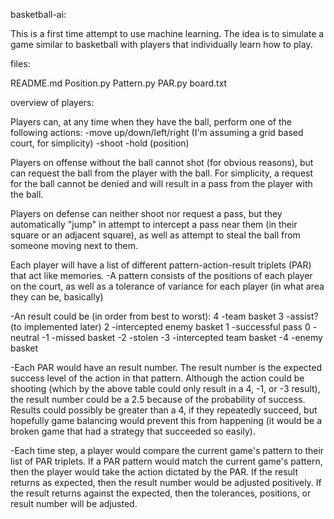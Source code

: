 basketball-ai:

This is a first time attempt to use machine learning. The idea is to simulate a game similar to basketball with players that individually learn how to play.

files:

README.md
Position.py
Pattern.py
PAR.py
board.txt

overview of players:

Players can, at any time when they have the ball, perform one of the following actions:
 -move up/down/left/right (I'm assuming a grid based court, for simplicity)
 -shoot
 -hold (position)

Players on offense without the ball cannot shot (for obvious reasons), but can request the ball from the player with the ball. For simplicity, a request for the ball cannot be denied and will result in a pass from the player with the ball.

Players on defense can neither shoot nor request a pass, but they automatically "jump" in attempt to intercept a pass near them (in their square or an adjacent square), as well as attempt to steal the ball from someone moving next to them.

Each player will have a list of different pattern-action-result triplets (PAR) that act like memories.
 -A pattern consists of the positions of each player on the court, as well as a tolerance of variance for each player (in what area they can be, basically)

 -An result could be (in order from best to worst):
   4	-team basket
   3	-assist? (to implemented later)
   2	-intercepted enemy basket
   1	-successful pass
   0	-neutral
  -1	-missed basket
  -2	-stolen
  -3 	-intercepted team basket
  -4	-enemy basket
  
 -Each PAR would have an result number. The result number is the expected success level of the action in that pattern. Although the action could be shooting (which by the above table could only result in a 4, -1, or -3 result), the result number could be a 2.5 because of the probability of success. Results could possibly be greater than a 4, if they repeatedly succeed, but hopefully game balancing would prevent this from happening (it would be a broken game that had a strategy that succeeded so easily). 

 -Each time step, a player would compare the current game's pattern to their list of PAR triplets. If a PAR pattern would match the current game's pattern, then the player would take the action dictated by the PAR. If the result returns as expected, then the result number would be adjusted positively. If the result returns against the expected, then the tolerances, positions, or result number will be adjusted.

 